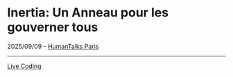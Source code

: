 # Inertia: Un Anneau pour les gouverner tous

2025/09/09 - [HumanTalks Paris](https://humantalks.paris/)

---

[Live Coding](https://github.com/barbapapazes/humantalks-paris-live-coding)

